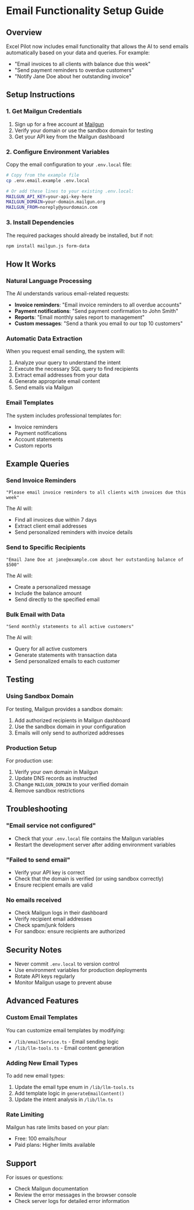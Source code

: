 # Email Functionality Setup Guide

## Overview
Excel Pilot now includes email functionality that allows the AI to send emails automatically based on your data and queries. For example:
- "Email invoices to all clients with balance due this week"
- "Send payment reminders to overdue customers"
- "Notify Jane Doe about her outstanding invoice"

## Setup Instructions

### 1. Get Mailgun Credentials
1. Sign up for a free account at [Mailgun](https://www.mailgun.com)
2. Verify your domain or use the sandbox domain for testing
3. Get your API key from the Mailgun dashboard

### 2. Configure Environment Variables
Copy the email configuration to your `.env.local` file:

```bash
# Copy from the example file
cp .env.email.example .env.local

# Or add these lines to your existing .env.local:
MAILGUN_API_KEY=your-api-key-here
MAILGUN_DOMAIN=your-domain.mailgun.org
MAILGUN_FROM=noreply@yourdomain.com
```

### 3. Install Dependencies
The required packages should already be installed, but if not:
```bash
npm install mailgun.js form-data
```

## How It Works

### Natural Language Processing
The AI understands various email-related requests:
- **Invoice reminders**: "Email invoice reminders to all overdue accounts"
- **Payment notifications**: "Send payment confirmation to John Smith"
- **Reports**: "Email monthly sales report to management"
- **Custom messages**: "Send a thank you email to our top 10 customers"

### Automatic Data Extraction
When you request email sending, the system will:
1. Analyze your query to understand the intent
2. Execute the necessary SQL query to find recipients
3. Extract email addresses from your data
4. Generate appropriate email content
5. Send emails via Mailgun

### Email Templates
The system includes professional templates for:
- Invoice reminders
- Payment notifications
- Account statements
- Custom reports

## Example Queries

### Send Invoice Reminders
```
"Please email invoice reminders to all clients with invoices due this week"
```
The AI will:
- Find all invoices due within 7 days
- Extract client email addresses
- Send personalized reminders with invoice details

### Send to Specific Recipients
```
"Email Jane Doe at jane@example.com about her outstanding balance of $500"
```
The AI will:
- Create a personalized message
- Include the balance amount
- Send directly to the specified email

### Bulk Email with Data
```
"Send monthly statements to all active customers"
```
The AI will:
- Query for all active customers
- Generate statements with transaction data
- Send personalized emails to each customer

## Testing

### Using Sandbox Domain
For testing, Mailgun provides a sandbox domain:
1. Add authorized recipients in Mailgun dashboard
2. Use the sandbox domain in your configuration
3. Emails will only send to authorized addresses

### Production Setup
For production use:
1. Verify your own domain in Mailgun
2. Update DNS records as instructed
3. Change `MAILGUN_DOMAIN` to your verified domain
4. Remove sandbox restrictions

## Troubleshooting

### "Email service not configured"
- Check that your `.env.local` file contains the Mailgun variables
- Restart the development server after adding environment variables

### "Failed to send email"
- Verify your API key is correct
- Check that the domain is verified (or using sandbox correctly)
- Ensure recipient emails are valid

### No emails received
- Check Mailgun logs in their dashboard
- Verify recipient email addresses
- Check spam/junk folders
- For sandbox: ensure recipients are authorized

## Security Notes
- Never commit `.env.local` to version control
- Use environment variables for production deployments
- Rotate API keys regularly
- Monitor Mailgun usage to prevent abuse

## Advanced Features

### Custom Email Templates
You can customize email templates by modifying:
- `/lib/emailService.ts` - Email sending logic
- `/lib/llm-tools.ts` - Email content generation

### Adding New Email Types
To add new email types:
1. Update the email type enum in `/lib/llm-tools.ts`
2. Add template logic in `generateEmailContent()`
3. Update the intent analysis in `/lib/llm.ts`

### Rate Limiting
Mailgun has rate limits based on your plan:
- Free: 100 emails/hour
- Paid plans: Higher limits available

## Support
For issues or questions:
- Check Mailgun documentation
- Review the error messages in the browser console
- Check server logs for detailed error information